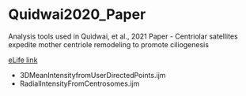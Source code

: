 # Quidwai2020_Paper
Analysis tools used in Quidwai, et al., 2021 Paper - Centriolar satellites expedite mother centriole remodeling to promote ciliogenesis

[eLife link](https://elifesciences.org/articles/69786)

 * 3DMeanIntensityfromUserDirectedPoints.ijm
 * RadialIntensityFromCentrosomes.ijm
